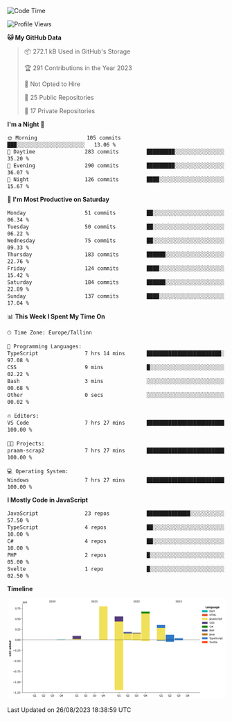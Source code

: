 <!--START_SECTION:waka-->
![Code Time](http://img.shields.io/badge/Code%20Time-381%20hrs%2015%20mins-blue)

![Profile Views](http://img.shields.io/badge/Profile%20Views-0-blue)

**🐱 My GitHub Data** 

> 📦 272.1 kB Used in GitHub's Storage 
 > 
> 🏆 291 Contributions in the Year 2023
 > 
> 🚫 Not Opted to Hire
 > 
> 📜 25 Public Repositories 
 > 
> 🔑 17 Private Repositories 
 > 
**I'm a Night 🦉** 

```text
🌞 Morning                105 commits         ███░░░░░░░░░░░░░░░░░░░░░░   13.06 % 
🌆 Daytime                283 commits         █████████░░░░░░░░░░░░░░░░   35.20 % 
🌃 Evening                290 commits         █████████░░░░░░░░░░░░░░░░   36.07 % 
🌙 Night                  126 commits         ████░░░░░░░░░░░░░░░░░░░░░   15.67 % 
```
📅 **I'm Most Productive on Saturday** 

```text
Monday                   51 commits          ██░░░░░░░░░░░░░░░░░░░░░░░   06.34 % 
Tuesday                  50 commits          ██░░░░░░░░░░░░░░░░░░░░░░░   06.22 % 
Wednesday                75 commits          ██░░░░░░░░░░░░░░░░░░░░░░░   09.33 % 
Thursday                 183 commits         ██████░░░░░░░░░░░░░░░░░░░   22.76 % 
Friday                   124 commits         ████░░░░░░░░░░░░░░░░░░░░░   15.42 % 
Saturday                 184 commits         ██████░░░░░░░░░░░░░░░░░░░   22.89 % 
Sunday                   137 commits         ████░░░░░░░░░░░░░░░░░░░░░   17.04 % 
```


📊 **This Week I Spent My Time On** 

```text
🕑︎ Time Zone: Europe/Tallinn

💬 Programming Languages: 
TypeScript               7 hrs 14 mins       ████████████████████████░   97.08 % 
CSS                      9 mins              █░░░░░░░░░░░░░░░░░░░░░░░░   02.22 % 
Bash                     3 mins              ░░░░░░░░░░░░░░░░░░░░░░░░░   00.68 % 
Other                    0 secs              ░░░░░░░░░░░░░░░░░░░░░░░░░   00.02 % 

🔥 Editors: 
VS Code                  7 hrs 27 mins       █████████████████████████   100.00 % 

🐱‍💻 Projects: 
praam-scrap2             7 hrs 27 mins       █████████████████████████   100.00 % 

💻 Operating System: 
Windows                  7 hrs 27 mins       █████████████████████████   100.00 % 
```

**I Mostly Code in JavaScript** 

```text
JavaScript               23 repos            ██████████████░░░░░░░░░░░   57.50 % 
TypeScript               4 repos             ██░░░░░░░░░░░░░░░░░░░░░░░   10.00 % 
C#                       4 repos             ██░░░░░░░░░░░░░░░░░░░░░░░   10.00 % 
PHP                      2 repos             █░░░░░░░░░░░░░░░░░░░░░░░░   05.00 % 
Svelte                   1 repo              █░░░░░░░░░░░░░░░░░░░░░░░░   02.50 % 
```



**Timeline**

![Lines of Code chart](https://raw.githubusercontent.com/Piilu/Piilu/main/assets/bar_graph.png)


 Last Updated on 26/08/2023 18:38:59 UTC
<!--END_SECTION:waka-->